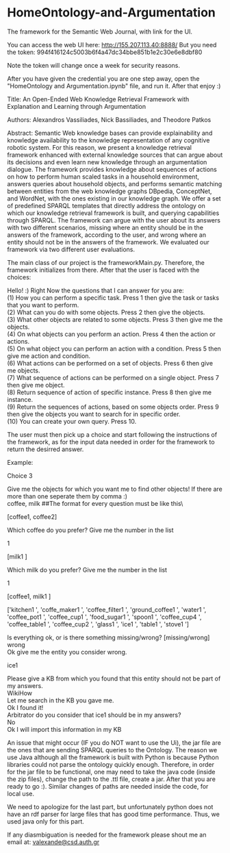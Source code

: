 # HomeOntology-and-Argumentation
The framework for the Semantic Web Journal, with link for the UI.

You can access the web UI here: http://155.207.113.40:8888/
But you need the token: 994f416124c5003b6f4a47dc34bbe851b1e2c30e6e8dbf80

Note the token will change once a week for security reasons.


After you have given the credential you are one step away, open the "HomeOntology and Argumentation.ipynb" file, and run it. After that enjoy :)


Title: An Open-Ended Web Knowledge Retrieval Framework with Explanation and Learning through Argumentation

Authors: Alexandros Vassiliades, Nick Bassiliades, and Theodore Patkos

Abstract:
Semantic Web knowledge bases can provide explainability and knowledge availability to the knowledge representation of any cognitive robotic system. For this reason, we present a knowledge retrieval framework enhanced with external knowledge sources that can argue about its decisions and even learn new knowledge through an argumentation dialogue. The framework provides knowledge about sequences of actions on how to perform human scaled tasks in a household environment, answers queries about household objects, and performs semantic matching between entities from the web knowledge graphs DBpedia, ConceptNet, and WordNet, with the ones existing in our knowledge graph. We offer a set of predefined SPARQL templates that directly address the ontology on which our knowledge retrieval framework is built, and querying capabilities through SPARQL. The framework can argue with the user about its answers with two different scenarios, missing where an entity should be in the answers of the framework, according to the user, and wrong where an entity should not be in the answers of the framework. We evaluated our framework via two different user evaluations.


The main class of our project is the frameworkMain.py. Therefore, the framework initializes from there. After that the user is faced with the choices:

Hello! :) Right Now the questions that I can answer for you are:\
(1) How you can perform a specific task. Press 1 then give the task or tasks that you want to perform.\
(2) What can you do with some objects. Press 2 then give the objects.\
(3) What other objects are related to some objects. Press 3 then give me the objects.\
(4) On what objects can you perform an action. Press 4 then the action or actions.\
(5) On what object you can perform an action with a condition. Press 5 then give me action and condition.\
(6) What actions can be performed on a set of objects. Press 6 then give me objects.\
(7) What sequence of actions can be performed on a single object. Press 7 then give me object.\
(8) Return sequence of action of specific instance. Press 8 then give me instance.\
(9) Return the sequences of actions, based on some objects order. Press 9 then give the objects you want to search for in specific order.\
(10) You can create your own query. Press 10.

The user must then pick up a choice and start following the instructions of the framework, as for the input data needed in order for the framework to return the desirred answer. 

Example:

Choice 3

Give me the objects for which you want me to find other objects! If there are more than one seperate them by comma :)\
coffee, milk      ##The format for every question must be like this\

[coffee1, coffee2]

Which coffee do you prefer? Give me the number in the list

1

[milk1 ]

Which milk do you prefer? Give me the number in the list

1

[coffee1, milk1 ]

['kitchen1 ', 'coffe_maker1 ', 'coffee_filter1 ', 'ground_coffee1 ', 'water1 ', 'coffee_pot1 ', 'coffee_cup1 ', 'food_sugar1 ', 'spoon1 ', 'coffee_cup4 ', 'coffee_table1 ', 'coffee_cup2 ', 'glass1 ', 'ice1 ', 'table1 ', 'stove1 ']


Is everything ok, or is there something missing/wrong? [missing/wrong]\
wrong\
Ok give me the entity you consider wrong.

ice1

Please give a KB from which you found that this entity should not be part of my answers.\
WikiHow\
Let me search in the KB you gave me.\
Ok I found it!\
Arbitrator do you consider that ice1 should be in my answers?\
No\
Ok I will import this information in my KB

An issue that might occur (IF you do NOT want to use the Ui), the jar file are the ones that are sending SPARQL queries to the Ontology. The reason we use Java although all the framework is built with Python is because Python libraries could not parse the ontology quickly enough. Therefore, in order for the jar file to be functional, one may need to take the java code (inside the zip files), change the path to the .ttl file, create a jar. After that you are ready to go :). Similar changes of paths are needed inside the code, for local use.

We need to apologize for the last part, but unfortunately python does not have an rdf parser for large files that has good time performance. Thus, we used java only for this part.

If any diasmbiguation is needed for the framework please shout me an email at: valexande@csd.auth.gr
